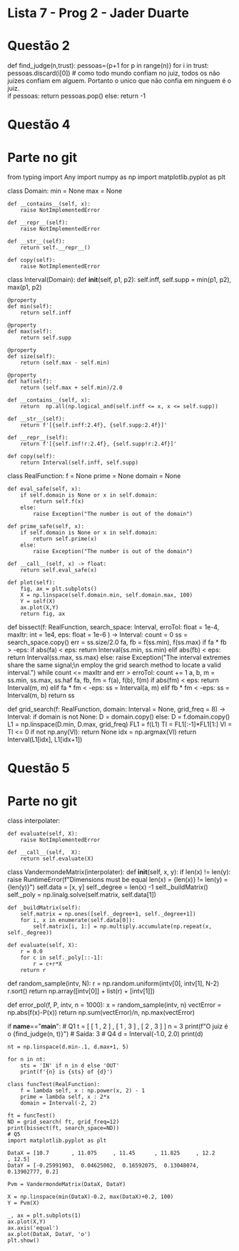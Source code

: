 # Lista 7 - Prog 2 - Jader Duarte
# Questão 2
def find_judge(n,trust):
    pessoas={p+1 for p in range(n)}
    for i in trust:
        pessoas.discard(i[0]) # como todo mundo confiam no juiz, todos os não juizes confiam em alguem. Portanto o unico que não confia em ninguem é o juiz.  
    if pessoas:
        return pessoas.pop()
    else:
        return -1
    
# Questão 4
# Parte no git 
from typing import Any
import numpy as np
import matplotlib.pyplot as plt
    
class Domain:
    min = None
    max = None

    def __contains__(self, x):
        raise NotImplementedError
    
    def __repr__(self):
        raise NotImplementedError

    def __str__(self):
        return self.__repr__()
    
    def copy(self):
        raise NotImplementedError 


class Interval(Domain):
    def __init__(self, p1, p2):
        self.inff, self.supp = min(p1, p2), max(p1, p2)
    
    @property
    def min(self):
        return self.inff

    @property
    def max(self):
        return self.supp
    
    @property
    def size(self):
        return (self.max - self.min)
    
    @property
    def haf(self):
        return (self.max + self.min)/2.0
    
    def __contains__(self, x):
        return  np.all(np.logical_and(self.inff <= x, x <= self.supp))

    def __str__(self):
        return f'[{self.inff:2.4f}, {self.supp:2.4f}]' 

    def __repr__(self):
        return f'[{self.inf!r:2.4f}, {self.supp!r:2.4f}]'
    
    def copy(self):
        return Interval(self.inff, self.supp)


class RealFunction:
    f = None
    prime = None
    domain = None
    
    def eval_safe(self, x):
        if self.domain is None or x in self.domain:
            return self.f(x)
        else:
            raise Exception("The number is out of the domain")

    def prime_safe(self, x):
        if self.domain is None or x in self.domain:
            return self.prime(x)
        else:
            raise Exception("The number is out of the domain")
        
    def __call__(self, x) -> float:
        return self.eval_safe(x)
    
    def plot(self):
        fig, ax = plt.subplots()
        X = np.linspace(self.domain.min, self.domain.max, 100)
        Y = self(X)
        ax.plot(X,Y)
        return fig, ax



def bissect(f: RealFunction, 
            search_space: Interval, 
            erroTol: float = 1e-4, 
            maxItr: int = 1e4, 
            eps: float = 1e-6 ) -> Interval:
    count = 0
    ss = search_space.copy()
    err = ss.size/2.0
    fa, fb = f(ss.min), f(ss.max)
    if fa * fb > -eps:
        if abs(fa) < eps:
            return Interval(ss.min, ss.min)
        elif abs(fb) < eps:
            return Interval(ss.max, ss.max)
        else:
            raise Exception("The interval extremes share the same signal;\n employ the grid search method to locate a valid interval.")
    while count <= maxItr and err > erroTol:
        count += 1
        a, b, m =  ss.min, ss.max, ss.haf
        fa, fb, fm = f(a), f(b), f(m)
        if abs(fm) < eps:
            return Interval(m, m)
        elif fa * fm < -eps:
            ss = Interval(a, m)
        elif fb * fm < -eps:
            ss = Interval(m, b)
    return ss


def grid_search(f: RealFunction, domain: Interval = None, grid_freq = 8) -> Interval:
    if domain is not None:
        D = domain.copy()
    else:
        D = f.domain.copy()
    L1 = np.linspace(D.min, D.max, grid_freq)
    FL1 = f(L1)
    TI = FL1[:-1]*FL1[1:]
    VI = TI <= 0
    if not np.any(VI):
        return None
    idx = np.argmax(VI)
    return Interval(L1[idx], L1[idx+1])
# Questão 5
# Parte no git

class interpolater:

    def evaluate(self, X):
        raise NotImplementedError

    def __call__(self,  X):
        return self.evaluate(X)


class VandermondeMatrix(interpolater):
    def __init__(self, x, y):
        if len(x) != len(y):
            raise RuntimeError(f"Dimensions must be equal len(x) = {len(x)} != len(y) = {len(y)}")
        self.data = [x, y]
        self._degree = len(x) -1
        self._buildMatrix()
        self._poly = np.linalg.solve(self.matrix, self.data[1])

    def _buildMatrix(self):
        self.matrix = np.ones([self._degree+1, self._degree+1])
        for i, x in enumerate(self.data[0]):
            self.matrix[i, 1:] = np.multiply.accumulate(np.repeat(x, self._degree))
    
    def evaluate(self, X):
        r = 0.0
        for c in self._poly[::-1]:
            r = c+r*X
        return r


def random_sample(intv, N):
    r = np.random.uniform(intv[0], intv[1], N-2)
    r.sort()
    return np.array([intv[0]] + list(r) + [intv[1]])

def error_pol(f, P, intv, n = 1000):
    x = random_sample(intv, n)
    vectError = np.abs(f(x)-P(x))
    return np.sum(vectError)/n, np.max(vectError)

    
if __name__=="__main__":
    # Q1
    t = [ [ 1 , 2 ] , [ 1 , 3 ] , [ 2 , 3 ] ]
    n = 3
    print(f"O juiz é o {find_judge(n, t)}")  # Saída: 3
    # Q4
    d = Interval(-1.0, 2.0)
    print(d)

    nt = np.linspace(d.min-.1, d.max+1, 5)

    for n in nt:
        sts = 'IN' if n in d else 'OUT'
        print(f'{n} is {sts} of {d}')

    class funcTest(RealFunction):
        f = lambda self, x : np.power(x, 2) - 1
        prime = lambda self, x : 2*x
        domain = Interval(-2, 2)

    ft = funcTest()
    ND = grid_search( ft, grid_freq=12)
    print(bissect(ft, search_space=ND))
    # Q5
    import matplotlib.pyplot as plt

    DataX = [10.7       , 11.075     , 11.45      , 11.825     , 12.2       , 12.5]
    DataY = [-0.25991903,  0.04625002,  0.16592075,  0.13048074,  0.13902777, 0.2]

    Pvm = VandermondeMatrix(DataX, DataY)

    X = np.linspace(min(DataX)-0.2, max(DataX)+0.2, 100)
    Y = Pvm(X)

    _, ax = plt.subplots(1)
    ax.plot(X,Y)
    ax.axis('equal')
    ax.plot(DataX, DataY, 'o')
    plt.show()

